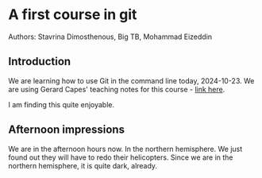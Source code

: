 # A first course in git

Authors: Stavrina Dimosthenous, Big TB, Mohammad Eizeddin

## Introduction

We are learning how to use Git in the command line today, 2024-10-23.
We are using Gerard Capes' teaching notes for this course - [link here](gcapes.github.io/git-course).

I am finding this quite enjoyable.

## Afternoon impressions

We are in the afternoon hours now. In the northern hemisphere. We just found out they will have to redo their helicopters.
Since we are in the northern hemisphere, it is quite dark, already.
